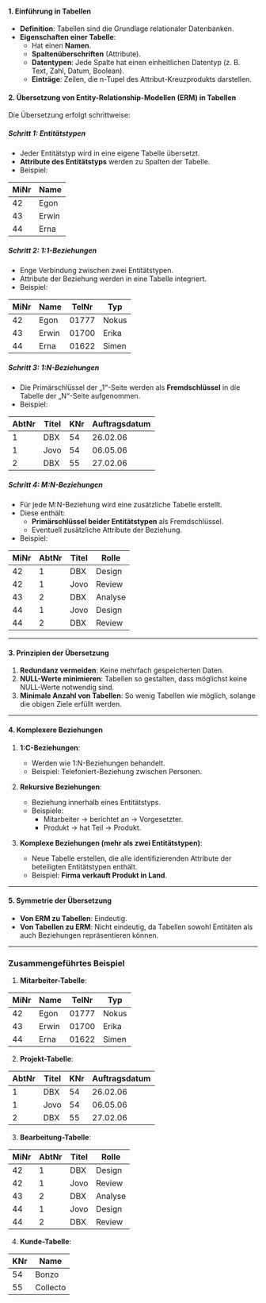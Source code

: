 
#### **1. Einführung in Tabellen**
- **Definition**: Tabellen sind die Grundlage relationaler Datenbanken.
- **Eigenschaften einer Tabelle**:
  - Hat einen **Namen**.
  - **Spaltenüberschriften** (Attribute).
  - **Datentypen**: Jede Spalte hat einen einheitlichen Datentyp (z. B. Text, Zahl, Datum, Boolean).
  - **Einträge**: Zeilen, die n-Tupel des Attribut-Kreuzprodukts darstellen.
  
#### **2. Übersetzung von Entity-Relationship-Modellen (ERM) in Tabellen**
Die Übersetzung erfolgt schrittweise:

##### **Schritt 1: Entitätstypen**
- Jeder Entitätstyp wird in eine eigene Tabelle übersetzt.
- **Attribute des Entitätstyps** werden zu Spalten der Tabelle.
- Beispiel:

| **MiNr** | **Name** |
| -------- | -------- |
| 42       | Egon     |
| 43       | Erwin    |
| 44       | Erna     |


##### **Schritt 2: 1:1-Beziehungen**
- Enge Verbindung zwischen zwei Entitätstypen.
- Attribute der Beziehung werden in eine Tabelle integriert.
- Beispiel:

| **MiNr** | **Name** | **TelNr** | **Typ**   |
|----------|----------|-----------|-----------|
| 42       | Egon     | 01777     | Nokus     |
| 43       | Erwin    | 01700     | Erika     |
| 44       | Erna     | 01622     | Simen     |


##### **Schritt 3: 1:N-Beziehungen**
- Die Primärschlüssel der „1“-Seite werden als **Fremdschlüssel** in die Tabelle der „N“-Seite aufgenommen.
- Beispiel:

| **AbtNr** | **Titel** | **KNr** | **Auftragsdatum** |
|-----------|-----------|---------|-------------------|
| 1         | DBX       | 54      | 26.02.06          |
| 1         | Jovo      | 54      | 06.05.06          |
| 2         | DBX       | 55      | 27.02.06          |


##### **Schritt 4: M:N-Beziehungen**
- Für jede M:N-Beziehung wird eine zusätzliche Tabelle erstellt.
- Diese enthält:
  - **Primärschlüssel beider Entitätstypen** als Fremdschlüssel.
  - Eventuell zusätzliche Attribute der Beziehung.
- Beispiel:

| **MiNr** | **AbtNr** | **Titel** | **Rolle**  |
|----------|-----------|-----------|------------|
| 42       | 1         | DBX       | Design     |
| 42       | 1         | Jovo      | Review     |
| 43       | 2         | DBX       | Analyse    |
| 44       | 1         | Jovo      | Design     |
| 44       | 2         | DBX       | Review     |


---

#### **3. Prinzipien der Übersetzung**
1. **Redundanz vermeiden**: Keine mehrfach gespeicherten Daten.
2. **NULL-Werte minimieren**: Tabellen so gestalten, dass möglichst keine NULL-Werte notwendig sind.
3. **Minimale Anzahl von Tabellen**: So wenig Tabellen wie möglich, solange die obigen Ziele erfüllt werden.

---

#### **4. Komplexere Beziehungen**
1. **1:C-Beziehungen**:
   - Werden wie 1:N-Beziehungen behandelt.
   - Beispiel: Telefoniert-Beziehung zwischen Personen.

2. **Rekursive Beziehungen**:
   - Beziehung innerhalb eines Entitätstyps.
   - Beispiele:
     - Mitarbeiter → berichtet an → Vorgesetzter.
     - Produkt → hat Teil → Produkt.

3. **Komplexe Beziehungen (mehr als zwei Entitätstypen)**:
   - Neue Tabelle erstellen, die alle identifizierenden Attribute der beteiligten Entitätstypen enthält.
   - Beispiel: **Firma verkauft Produkt in Land**.

---

#### **5. Symmetrie der Übersetzung**
- **Von ERM zu Tabellen**: Eindeutig.
- **Von Tabellen zu ERM**: Nicht eindeutig, da Tabellen sowohl Entitäten als auch Beziehungen repräsentieren können.

---

### **Zusammengeführtes Beispiel**
1. **Mitarbeiter-Tabelle**:

| **MiNr** | **Name** | **TelNr** | **Typ**   |
|----------|----------|-----------|-----------|
| 42       | Egon     | 01777     | Nokus     |
| 43       | Erwin    | 01700     | Erika     |
| 44       | Erna     | 01622     | Simen     |

2. **Projekt-Tabelle**:

| **AbtNr** | **Titel** | **KNr** | **Auftragsdatum** |
|-----------|-----------|---------|-------------------|
| 1         | DBX       | 54      | 26.02.06          |
| 1         | Jovo      | 54      | 06.05.06          |
| 2         | DBX       | 55      | 27.02.06          |

3. **Bearbeitung-Tabelle**:

| **MiNr** | **AbtNr** | **Titel** | **Rolle**  |
|----------|-----------|-----------|------------|
| 42       | 1         | DBX       | Design     |
| 42       | 1         | Jovo      | Review     |
| 43       | 2         | DBX       | Analyse    |
| 44       | 1         | Jovo      | Design     |
| 44       | 2         | DBX       | Review     |


4. **Kunde-Tabelle**:

| **KNr** | **Name**   |
|---------|------------|
| 54      | Bonzo      |
| 55      | Collecto   |
